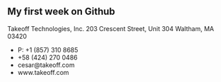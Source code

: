 <h2>My first week on Github</h2>

<p>Takeoff Technologies, Inc.
203 Crescent Street, Unit 304
Waltham, MA 03420</p>

<ul>
  <li>P: +1 (857) 310 8685</li>
  <li>+58 (424) 270 0486</li>
  <li>cesar@takeoff.com</li>
  <li>www.takeoff.com</li>
</ul>

